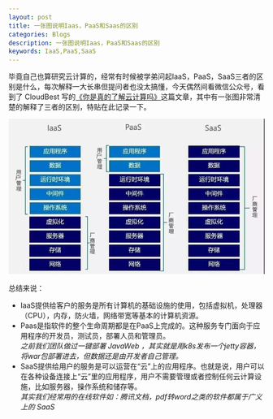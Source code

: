 ```yaml
---
layout: post
title: 一张图说明Iaas，PaaS和Saas的区别
categories: Blogs
description: 一张图说明Iaas，PaaS和Saas的区别
keywords: IaaS,PaaS,SaaS
---
```

毕竟自己也算研究云计算的，经常有时候被学弟问起IaaS，PaaS，SaaS三者的区别是什么，每次解释一大长串但提问者也没太搞懂，今天偶然间看微信公众号，看到了 CloudBest 写的[《你是真的了解云计算吗》](https://mp.weixin.qq.com/s/6twoopgsm5SPsKrkcsaxRA)这篇文章，其中有一张图非常清楚的解释了三者的区别，特贴在此记录一下。

![区别](/images/posts/knowledge/iaaspaassaas/640.jpeg)

总结来说：

- IaaS提供给客户的服务是所有计算机的基础设施的使用，包括虚拟机，处理器（CPU），内存，防火墙，网络带宽等基本的计算机资源。
- Paas是指软件的整个生命周期都是在PaaS上完成的。这种服务专门面向于应用程序的开发员，测试员，部署人员和管理员。  
*之前我们团队做过一键部署 JavaWeb ，其实就是用k8s发布一个jetty容器，将war包部署进去，但数据还是由开发者自己管理。*
- SaaS提供给用户的服务是可以运营在“云”上的应用程序。也就是说，用户可以在各种设备连接上“云”里的应用程序，用户不需要管理或者控制任何云计算设施，比如服务器，操作系统和储存等。  
*其实我们经常用的在线软件如：腾讯文档，pdf转word之类的软件都属于广义上的 SaaS*
